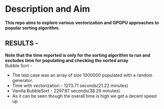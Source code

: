 # Description and Aim
**This repo aims to explore various vectorization and GPGPU approaches to popular sorting algorithm.**

## RESULTS - 
**Note that the time reported is only for the sorting algorithm to run and excludes time for populating and checking the sorted array**</br>
  Bubble Sort - </br>
* The test case was an array of size 1000000 populated with a random generator. 
* Time with vectorization - 1273.71 seconds(21.22 minutes)
* Vanilla BubbleSort - 2297.87 seconds(38.29 minutes)
* As it can be seen though the overall time is high we get a decent speed up
